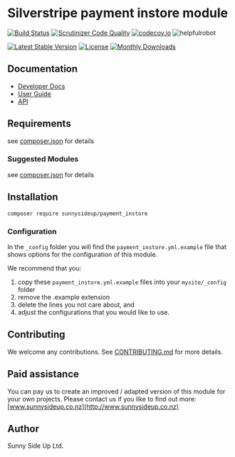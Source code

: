 # Silverstripe payment instore module
[![Build Status](https://travis-ci.org/sunnysideup/silverstripe-payment_instore.svg?branch=master)](https://travis-ci.org/sunnysideup/silverstripe-payment_instore)
[![Scrutinizer Code Quality](https://scrutinizer-ci.com/g/sunnysideup/silverstripe-payment_instore/badges/quality-score.png?b=master)](https://scrutinizer-ci.com/g/sunnysideup/silverstripe-payment_instore/?branch=master)
[![codecov.io](https://codecov.io/github/sunnysideup/silverstripe-payment_instore/coverage.svg?branch=master)](https://codecov.io/github/sunnysideup/silverstripe-payment_instore?branch=master)
![helpfulrobot](https://helpfulrobot.io/sunnysideup/payment_instore/badge)

[![Latest Stable Version](https://poser.pugx.org/sunnysideup/payment_instore/version)](https://packagist.org/packages/sunnysideup/payment_instore)
[![License](https://poser.pugx.org/sunnysideup/payment_instore/license)](https://packagist.org/packages/sunnysideup/payment_instore)
[![Monthly Downloads](https://poser.pugx.org/sunnysideup/payment_instore/d/monthly)](https://packagist.org/packages/sunnysideup/payment_instore)


## Documentation



 * [Developer Docs](docs/en/INDEX.md)
 * [User Guide](docs/en/userguide.md)
 * [API](http://ssmods.com/apis/payment_instore/docs/en/api/)

## Requirements



see [composer.json](composer.json) for details

### Suggested Modules



see [composer.json](composer.json) for details


## Installation


```
composer require sunnysideup/payment_instore
```

### Configuration



In the `_config` folder you will find the `payment_instore.yml.example`
file that shows options for the configuration of this module.

We recommend that you:

  1. copy these `payment_instore.yml.example` files into your
`mysite/_config` folder
  2. remove the .example extension
  3. delete the lines you not care about, and
  4. adjust the configurations that you would like to use.


## Contributing



We welcome any contributions. See [CONTRIBUTING.md](CONTRIBUTING.md) for more details.

## Paid assistance



You can pay us to create an improved / adapted version of this module for your own projects.  Please contact us if you like to find out more: [www.sunnysideup.co.nz](http://www.sunnysideup.co.nz)

## Author



Sunny Side Up Ltd.
